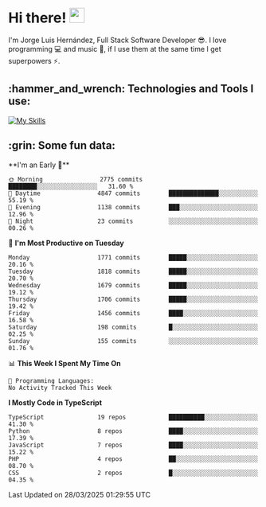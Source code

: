 <h1 align="left">
 <abc>
  <br>Hi there! <img src="https://user-images.githubusercontent.com/42378118/110234147-e3259600-7f4e-11eb-95be-0c4047144dea.gif" width="30"><br>
 </abc>
</h1>

I'm Jorge Luis Hernández, Full Stack Software Developer :sunglasses:. I love programming :computer: and music :musical_score:, if I use them at the same time I get superpowers :zap:. 


<h2 align="left">:hammer_and_wrench: Technologies and Tools I use:</h2>

[![My Skills](https://skillicons.dev/icons?i=js,ts,html,css,py,vue,react,next,nest,postgres,mysql)](https://skillicons.dev)

<h2 align="left">:grin: Some fun data:</h2>
<!--START_SECTION:waka-->
**I'm an Early 🐤** 

```text
🌞 Morning                2775 commits        ████████░░░░░░░░░░░░░░░░░   31.60 % 
🌆 Daytime                4847 commits        ██████████████░░░░░░░░░░░   55.19 % 
🌃 Evening                1138 commits        ███░░░░░░░░░░░░░░░░░░░░░░   12.96 % 
🌙 Night                  23 commits          ░░░░░░░░░░░░░░░░░░░░░░░░░   00.26 % 
```
📅 **I'm Most Productive on Tuesday** 

```text
Monday                   1771 commits        █████░░░░░░░░░░░░░░░░░░░░   20.16 % 
Tuesday                  1818 commits        █████░░░░░░░░░░░░░░░░░░░░   20.70 % 
Wednesday                1679 commits        █████░░░░░░░░░░░░░░░░░░░░   19.12 % 
Thursday                 1706 commits        █████░░░░░░░░░░░░░░░░░░░░   19.42 % 
Friday                   1456 commits        ████░░░░░░░░░░░░░░░░░░░░░   16.58 % 
Saturday                 198 commits         █░░░░░░░░░░░░░░░░░░░░░░░░   02.25 % 
Sunday                   155 commits         ░░░░░░░░░░░░░░░░░░░░░░░░░   01.76 % 
```


📊 **This Week I Spent My Time On** 

```text
💬 Programming Languages: 
No Activity Tracked This Week
```

**I Mostly Code in TypeScript** 

```text
TypeScript               19 repos            ██████████░░░░░░░░░░░░░░░   41.30 % 
Python                   8 repos             ████░░░░░░░░░░░░░░░░░░░░░   17.39 % 
JavaScript               7 repos             ████░░░░░░░░░░░░░░░░░░░░░   15.22 % 
PHP                      4 repos             ██░░░░░░░░░░░░░░░░░░░░░░░   08.70 % 
CSS                      2 repos             █░░░░░░░░░░░░░░░░░░░░░░░░   04.35 % 
```




 Last Updated on 28/03/2025 01:29:55 UTC
<!--END_SECTION:waka-->
